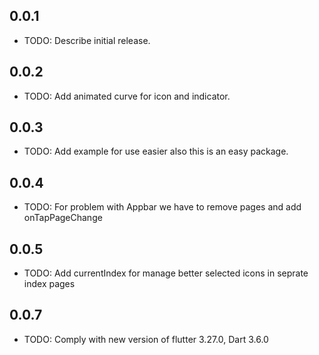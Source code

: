 ## 0.0.1

* TODO: Describe initial release.


## 0.0.2 

* TODO: Add animated curve for icon and indicator.


## 0.0.3 

* TODO: Add example for use easier also this is an easy package.

## 0.0.4 

* TODO: For problem with Appbar we have to remove pages and add onTapPageChange 

## 0.0.5 

* TODO: Add currentIndex for manage better selected icons in seprate index pages

## 0.0.7 

* TODO: Comply with new version of flutter 3.27.0, Dart 3.6.0